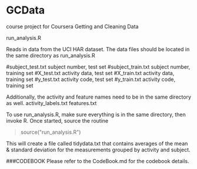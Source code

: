 GCData
======

course project for Coursera Getting and Cleaning Data

run_analysis.R

Reads in data from the UCI HAR dataset.   The data files should be located in the same directory as run_analysis.R

#subject_test.txt   subject number, test set
#subject_train.txt  subject number, training set
#X_test.txt         activity data, test set
#X_train.txt        activity data, training set
#y_test.txt         activity code, test set
#y_train.txt        activity code, training set

Additionally, the activity and feature names need to be in the same directory as well.
activity_labels.txt
features.txt


To use run_analysis.R, make sure everything is in the same directory, then invoke R.
Once started, source the routine

> source("run_analysis.R")


This will create a file called tidydata.txt that contains averages of the mean & standard deviation for the measurements grouped by activity and subject.

###CODEBOOK
Please refer to the CodeBook.md for the codebook details.
